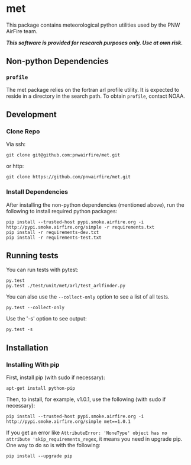 # met

This package contains meteorological python utilities used by the PNW AirFire team.

***This software is provided for research purposes only. Use at own risk.***

## Non-python Dependencies

### ```profile```

The met package relies on the fortran arl profile utility. It is
expected to reside in a directory in the search path. To obtain `profile`,
contact NOAA.

## Development

### Clone Repo

Via ssh:

    git clone git@github.com:pnwairfire/met.git

or http:

    git clone https://github.com/pnwairfire/met.git

### Install Dependencies

After installing the non-python dependencies (mentioned above), run the
following to install required python packages:

    pip install --trusted-host pypi.smoke.airfire.org -i http://pypi.smoke.airfire.org/simple -r requirements.txt
    pip install -r requirements-dev.txt
    pip install -r requirements-test.txt

## Running tests

You can run tests with pytest:

    py.test
    py.test ./test/unit/met/arl/test_arlfinder.py

You can also use the ```--collect-only``` option to see a list of all tests.

    py.test --collect-only

Use the '-s' option to see output:

    py.test -s

## Installation

### Installing With pip

First, install pip (with sudo if necessary):

    apt-get install python-pip

Then, to install, for example, v1.0.1, use the following (with sudo if
necessary):

    pip install --trusted-host pypi.smoke.airfire.org -i http://pypi.smoke.airfire.org/simple met==1.0.1

If you get an error like    ```AttributeError: 'NoneType' object has no attribute 'skip_requirements_regex```, it means you need in upgrade pip.  One way to do so is with the following:

    pip install --upgrade pip
